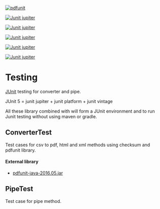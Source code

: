[![pdfunit](https://img.shields.io/badge/pdfunit-jar-green.svg)](http://www.pdfunit.com/en/download/) 

[![Junit jupiter](https://img.shields.io/badge/JUnit_jupiter_engine-5.9.1-green.svg)](https://mvnrepository.com/artifact/org.junit.jupiter/junit-jupiter-engine) 

[![Junit jupiter](https://img.shields.io/badge/JUnit_jupiter_API-5.9.1-green.svg)](https://mvnrepository.com/artifact/org.junit.jupiter/junit-jupiter-api) 

[![Junit jupiter](https://img.shields.io/badge/JUnit_jupiter_params-5.9.1-green.svg)](https://mvnrepository.com/artifact/org.junit.jupiter/junit-jupiter-params) 

[![Junit jupiter](https://img.shields.io/badge/JUnit_platform_launcher-1.9.1-green.svg)](https://mvnrepository.com/artifact/org.junit.platform/junit-platform-launcher) 

[![Junit jupiter](https://img.shields.io/badge/JUnit_vintage_engine-5.9.1-green.svg)](https://mvnrepository.com/artifact/org.junit.vintage/junit-vintage-engine) 

# Testing
[JUnit](https://junit.org/junit5/) testing for converter and pipe.

JUnit 5 = junit jupiter + junit platform + junit vintage 

All these library combined with will form a JUnit environment and to run Junit testing without using maven or gradle.

## ConverterTest
Test cases for csv to pdf, html and xml methods using checksum and pdfunit library.
#### External library
- [pdfunit-java-2016.05.jar](http://www.pdfunit.com/en/download/)

## PipeTest
Test case for pipe method.


